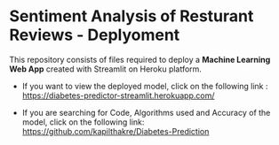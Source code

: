 # Sentiment Analysis of Resturant Reviews - Deplyoment
This repository consists of files required to deploy a **Machine Learning Web App** created with Streamlit on Heroku platform.

* If you want to view the deployed model, click on the following link : https://diabetes-predictor-streamlit.herokuapp.com/

* If you are searching for Code, Algorithms used and Accuracy of the model, click on the following link: https://github.com/kapilthakre/Diabetes-Prediction
